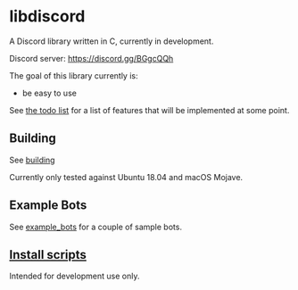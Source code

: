 # libdiscord

A Discord library written in C, currently in development.

Discord server: https://discord.gg/BGgcQQh

The goal of this library currently is:
* be easy to use

See [the todo list](TODO.md) for a list of features that will be implemented at some point.

## Building
See [building](doc/BUILDING.md)

Currently only tested against Ubuntu 18.04 and macOS Mojave.

## Example Bots
See [example_bots](example_bots) for a couple of sample bots. 

## [Install scripts](scrips)
Intended for development use only.